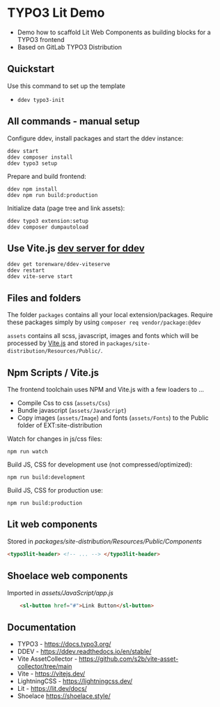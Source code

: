 # TYPO3 Lit Demo

- Demo how to scaffold Lit Web Components as building blocks for a TYPO3 frontend
- Based on GitLab TYPO3 Distribution

## Quickstart

Use this command to set up the template

 * `ddev typo3-init`

## All commands - manual setup

Configure ddev, install packages and start the ddev instance:

```
ddev start
ddev composer install
ddev typo3 setup
```

Prepare and build frontend:

```
ddev npm install
ddev npm run build:production
```

Initialize data (page tree and link assets):

```
ddev typo3 extension:setup
ddev composer dumpautoload
```

## Use Vite.js [dev server for ddev](https://github.com/torenware/ddev-viteserve#getting-started)

```
ddev get torenware/ddev-viteserve
ddev restart
ddev vite-serve start
```

## Files and folders

The folder `packages` contains all your local extension/packages.
Require these packages simply by using `composer req vendor/package:@dev`

`assets` contains all scss, javascript, images and fonts which will be processed
by [Vite.js](https://vitejs.dev/) and stored in `packages/site-distribution/Resources/Public/`.

## Npm Scripts / Vite.js

The frontend toolchain uses NPM and Vite.js with a few loaders to ...
  * Compile Css to css (`assets/Css`)
  * Bundle javascript (`assets/JavaScript`)
  * Copy images (`assets/Image`) and fonts (`assets/Fonts`) to the Public folder of EXT:site-distribution

Watch for changes in js/css files:
```
npm run watch
```

Build JS, CSS for development use (not compressed/optimized):
```
npm run build:development
```

Build JS, CSS for production use:
```
npm run build:production
```

## Lit web components

Stored in *packages/site-distribution/Resources/Public/Components*

```html
<typo3lit-header> <!-- ... --> </typo3lit-header>
```
## Shoelace web components

Imported in *assets/JavaScript/app.js*

```html
    <sl-button href="#">Link Button</sl-button>
```

## Documentation

  * TYPO3 - https://docs.typo3.org/
  * DDEV - https://ddev.readthedocs.io/en/stable/
  * Vite AssetCollector - https://github.com/s2b/vite-asset-collector/tree/main
  * Vite - https://vitejs.dev/
  * LightningCSS - https://lightningcss.dev/
  * Lit - https://lit.dev/docs/
  * Shoelace https://shoelace.style/

